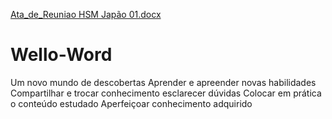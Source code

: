 [Ata_de_Reuniao HSM Japão 01.docx](https://github.com/A1L9/Wello-Word/files/8381563/Ata_de_Reuniao.HSM.Japao.01.docx)
# Wello-Word
Um novo mundo de descobertas 
Aprender e apreender novas habilidades
Compartilhar e trocar conhecimento esclarecer dúvidas
Colocar em prática o conteúdo estudado
Aperfeiçoar conhecimento adquirido
